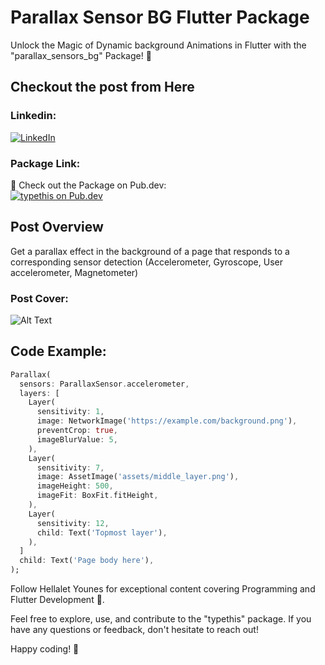 # Parallax Sensor BG Flutter Package

Unlock the Magic of Dynamic background Animations in Flutter with the "parallax_sensors_bg" Package! 🚀

## Checkout the post from Here
### Linkedin:
[![LinkedIn](https://raw.githubusercontent.com/gauravghongde/social-icons/9d939e1c5b7ea4a24ac39c3e4631970c0aa1b920/SVG/Color/LinkedIN.svg)](https://www.linkedin.com/feed/update/urn:li:activity:7161070823967997953/)

### Package Link:
🔗 Check out the Package on Pub.dev: <br>
[![typethis on Pub.dev](https://pub.dev/static/hash-sssmi4ln/img/pub-dev-logo.svg)](https://pub.dev/packages/parallax_sensors_bg)

## Post Overview

Get a parallax effect in the background of a page that responds to a corresponding sensor detection (Accelerometer, Gyroscope, User accelerometer, Magnetometer)

### Post Cover:
![Alt Text](https://media.licdn.com/dms/image/D4E22AQEv_BnWRcqSNA/feedshare-shrink_800/0/1707332329572?e=1710374400&v=beta&t=NyAvsF0ZIj8mnRRcgJVKNJILt6GDQihUpWNSsMrTrkg)


## Code Example:
```dart
Parallax(
  sensors: ParallaxSensor.accelerometer,
  layers: [
    Layer(
      sensitivity: 1,
      image: NetworkImage('https://example.com/background.png'),
      preventCrop: true,
      imageBlurValue: 5,
    ),
    Layer(
      sensitivity: 7,
      image: AssetImage('assets/middle_layer.png'),
      imageHeight: 500,
      imageFit: BoxFit.fitHeight,
    ),
    Layer(
      sensitivity: 12,
      child: Text('Topmost layer'),
    ),
  ]
  child: Text('Page body here'),
);
```

Follow Hellalet Younes for exceptional content covering Programming and Flutter Development 💎.

Feel free to explore, use, and contribute to the "typethis" package. If you have any questions or feedback, don't hesitate to reach out!

Happy coding! 🚀
